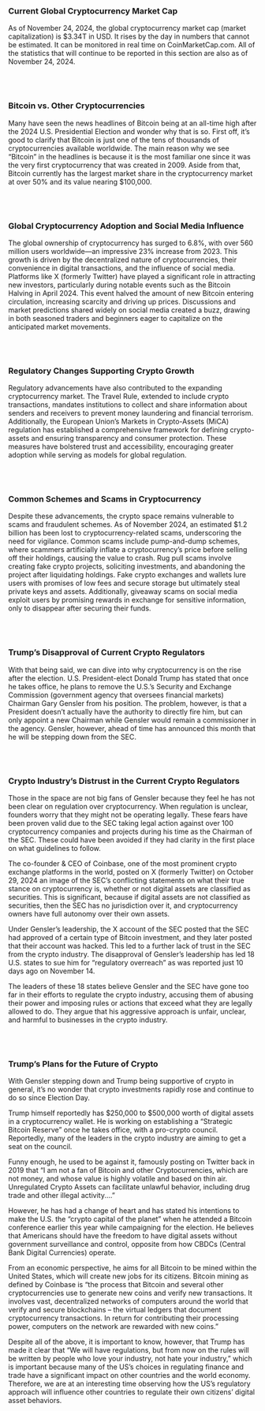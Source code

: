 ### Current Global Cryptocurrency Market Cap

As of November 24, 2024, the global cryptocurrency market cap (market capitalization) is $3.34T in USD. It rises by the day in numbers that cannot be estimated. It can be monitored in real time on CoinMarketCap.com. All of the statistics that will continue to be reported in this section are also as of November 24, 2024.

<br><br><!-- Adds extra vertical space -->
### Bitcoin vs. Other Cryptocurrencies

Many have seen the news headlines of Bitcoin being at an all-time high after the 2024 U.S. Presidential Election and wonder why that is so. First off, it’s good to clarify that Bitcoin is just one of the tens of thousands of cryptocurrencies available worldwide. The main reason why we see “Bitcoin” in the headlines is because it is the most familiar one since it was the very first cryptocurrency that was created in 2009. Aside from that, Bitcoin currently has the largest market share in the cryptocurrency market at over 50% and its value nearing $100,000.

<br><br><!-- Adds extra vertical space -->
### Global Cryptocurrency Adoption and Social Media Influence

The global ownership of cryptocurrency has surged to 6.8%, with over 560 million users worldwide—an impressive 23% increase from 2023. This growth is driven by the decentralized nature of cryptocurrencies, their convenience in digital transactions, and the influence of social media. Platforms like X (formerly Twitter) have played a significant role in attracting new investors, particularly during notable events such as the Bitcoin Halving in April 2024. This event halved the amount of new Bitcoin entering circulation, increasing scarcity and driving up prices. Discussions and market predictions shared widely on social media created a buzz, drawing in both seasoned traders and beginners eager to capitalize on the anticipated market movements.

<br><br><!-- Adds extra vertical space -->
### Regulatory Changes Supporting Crypto Growth

Regulatory advancements have also contributed to the expanding cryptocurrency market. The Travel Rule, extended to include crypto transactions, mandates institutions to collect and share information about senders and receivers to prevent money laundering and financial terrorism. Additionally, the European Union’s Markets in Crypto-Assets (MiCA) regulation has established a comprehensive framework for defining crypto-assets and ensuring transparency and consumer protection. These measures have bolstered trust and accessibility, encouraging greater adoption while serving as models for global regulation.

<br><br><!-- Adds extra vertical space -->
### Common Schemes and Scams in Cryptocurrency

Despite these advancements, the crypto space remains vulnerable to scams and fraudulent schemes. As of November 2024, an estimated $1.2 billion has been lost to cryptocurrency-related scams, underscoring the need for vigilance. Common scams include pump-and-dump schemes, where scammers artificially inflate a cryptocurrency’s price before selling off their holdings, causing the value to crash. Rug pull scams involve creating fake crypto projects, soliciting investments, and abandoning the project after liquidating holdings. Fake crypto exchanges and wallets lure users with promises of low fees and secure storage but ultimately steal private keys and assets. Additionally, giveaway scams on social media exploit users by promising rewards in exchange for sensitive information, only to disappear after securing their funds.

<br><br><!-- Adds extra vertical space -->
### Trump’s Disapproval of Current Crypto Regulators

With that being said, we can dive into why cryptocurrency is on the rise after the election. U.S. President-elect Donald Trump has stated that once he takes office, he plans to remove the U.S.’s Security and Exchange Commission (government agency that oversees financial markets) Chairman Gary Gensler from his position. The problem, however, is that a President doesn’t actually have the authority to directly fire him, but can only appoint a new Chairman while Gensler would remain a commissioner in the agency. Gensler, however, ahead of time has announced this month that he will be stepping down from the SEC.

<br><br><!-- Adds extra vertical space -->
### Crypto Industry’s Distrust in the Current Crypto Regulators

Those in the space are not big fans of Gensler because they feel he has not been clear on regulation over cryptocurrency. When regulation is unclear, founders worry that they might not be operating legally. These fears have been proven valid due to the SEC taking legal action against over 100 cryptocurrency companies and projects during his time as the Chairman of the SEC. These could have been avoided if they had clarity in the first place on what guidelines to follow. 

The co-founder & CEO of Coinbase, one of the most prominent crypto exchange platforms in the world, posted on X (formerly Twitter) on October 29, 2024 an image of the SEC’s conflicting statements on what their true stance on cryptocurrency is, whether or not digital assets are classified as securities. This is significant, because if digital assets are not classified as securities, then the SEC has no jurisdiction over it, and cryptocurrency owners have full autonomy over their own assets.  

Under Gensler’s leadership, the X account of the SEC posted that the SEC had approved of a certain type of Bitcoin investment, and they later posted that their account was hacked. This led to a further lack of trust in the SEC from the crypto industry. The disapproval of Gensler’s leadership has led 18 U.S. states to sue him for “regulatory overreach” as was reported just 10 days ago on November 14. 

The leaders of these 18 states believe Gensler and the SEC have gone too far in their efforts to regulate the crypto industry, accusing them of abusing their power and imposing rules or actions that exceed what they are legally allowed to do. They argue that his aggressive approach is unfair, unclear, and harmful to businesses in the crypto industry.

<br><br><!-- Adds extra vertical space -->
### Trump’s Plans for the Future of Crypto 

With Gensler stepping down and Trump being supportive of crypto in general, it’s no wonder that crypto investments rapidly rose and continue to do so since Election Day. 

Trump himself reportedly has $250,000 to $500,000 worth of digital assets in a cryptocurrency wallet. He is working on establishing a “Strategic Bitcoin Reserve” once he takes office, with a pro-crypto council. Reportedly, many of the leaders in the crypto industry are aiming to get a seat on the council.

Funny enough, he used to be against it, famously posting on Twitter back in 2019 that “I am not a fan of Bitcoin and other Cryptocurrencies, which are not money, and whose value is highly volatile and based on thin air. Unregulated Crypto Assets can facilitate unlawful behavior, including drug trade and other illegal activity....”

However, he has had a change of heart and has stated his intentions to make the U.S. the “crypto capital of the planet” when he attended a Bitcoin conference earlier this year while campaigning for the election. He believes that Americans should have the freedom to have digital assets without government surveillance and control, opposite from how CBDCs (Central Bank Digital Currencies) operate.

From an economic perspective, he aims for all Bitcoin to be mined within the United States, which will create new jobs for its citizens. Bitcoin mining as defined by Coinbase is “the process that Bitcoin and several other cryptocurrencies use to generate new coins and verify new transactions. It involves vast, decentralized networks of computers around the world that verify and secure blockchains – the virtual ledgers that document cryptocurrency transactions. In return for contributing their processing power, computers on the network are rewarded with new coins.”

Despite all of the above, it is important to know, however, that Trump has made it clear that “We will have regulations, but from now on the rules will be written by people who love your industry, not hate your industry,” which is important because many of the US’s choices in regulating finance and trade have a significant impact on other countries and the world economy. Therefore, we are at an interesting time observing how the US’s regulatory approach will influence other countries to regulate their own citizens’ digital asset behaviors.

<br><br><!-- Adds extra vertical space -->
